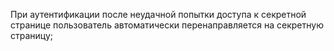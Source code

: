 При аутентификации после неудачной попытки доступа к секретной странице пользователь автоматически перенаправляется на секретную страницу;